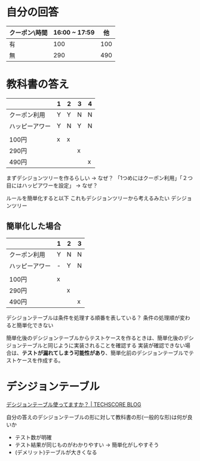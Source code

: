 
# 自分の回答

|クーポン\時間|16:00 ~ 17:59|他|
|---|---|---|
|有|100|100|
|無|290|490|

# 教科書の答え

||1|2|3|4|
|---|---|---|---|---|
|クーポン利用|Y|Y|N|N|
|ハッピーアワー|Y|N|Y|N|
||||||
|100円|x|x|||
|290円|||x||
|490円||||x|

まずデシジョンツリーを作るらしい -> なぜ？
「1つめにはクーポン利用」「２つ目にはハッピアワーを設定」 -> なぜ？

ルールを簡単化すると以下
これもデシジョンツリーから考えるみたい
デシジョンツリー

## 簡単化した場合
||1|2|3|
|---|---|---|---|
|クーポン利用|Y|N|N|
|ハッピーアワー|-|Y|N|
||||||
|100円|x|||
|290円||x||
|490円|||x|

デシジョンテーブルは条件を処理する順番を表している？
条件の処理順が変わると簡単化できない

簡単化後のデシジョンテーブルからテストケースを作るときは、簡単化後のデシジョンテーブルと同じように実装されることを確認する
実装が確認できない場合は、**テストが漏れてしまう可能性があり**、簡単化前のデシジョンテーブルでテストケースを作成する。

# デシジョンテーブル
[デシジョンテーブル使ってますか？ | TECHSCORE BLOG](https://www.techscore.com/blog/2019/03/29/decisiontable/#:~:text=%E3%83%87%E3%82%B7%E3%82%B8%E3%83%A7%E3%83%B3%E3%83%86%E3%83%BC%E3%83%96%E3%83%AB%E3%81%A8%E3%81%AF%E3%80%81%E5%85%A5%E5%8A%9B,%E3%81%8C%E9%87%8D%E8%A6%81%E3%81%AB%E3%81%AA%E3%82%8A%E3%81%BE%E3%81%99%E3%80%82)

自分の答えのデシジョンテーブルの形に対して教科書の形(一般的な形)は何が良いか
* テスト数が明確
* テスト結果が同じものがわかりやすい -> 簡単化がしやすそう
* (デメリット)テーブルが大きくなる
